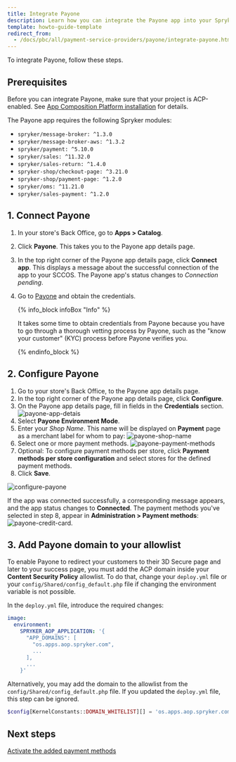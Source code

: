 ```yaml
---
title: Integrate Payone
description: Learn how you can integrate the Payone app into your Spryker shop
template: howto-guide-template
redirect_from:
  - /docs/pbc/all/payment-service-providers/payone/integrate-payone.html
---
```


To integrate Payone, follow these steps.

## Prerequisites

Before you can integrate Payone, make sure that your project is ACP-enabled. See [App Composition Platform installation](/docs/acp/user/app-composition-platform-installation.html) for details.

The Payone app requires the following Spryker modules:

* `spryker/message-broker: ^1.3.0`
* `spryker/message-broker-aws: ^1.3.2`
* `spryker/payment: ^5.10.0`
* `spryker/sales: ^11.32.0`
* `spryker/sales-return: ^1.4.0`
* `spryker-shop/checkout-page: ^3.21.0`
* `spryker-shop/payment-page: ^1.2.0`
* `spryker/oms: ^11.21.0`
* `spryker/sales-payment: ^1.2.0`

## 1. Connect Payone

1. In your store's Back Office, go to **Apps&nbsp;<span aria-label="and then">></span> Catalog**.
2. Click **Payone**.
   This takes you to the Payone app details page.
3. In the top right corner of the Payone app details page, click **Connect app**.
   This displays a message about the successful connection of the app to your SCCOS. The Payone app's status changes to *Connection pending*.   
4. Go to [Payone](https://www.payone.com/DE-en) and obtain the credentials.

   {% info_block infoBox "Info" %}

   It takes some time to obtain credentials from Payone because you have to go through a thorough vetting process by Payone, such as the "know your customer" (KYC) process before Payone verifies you.

   {% endinfo_block %}

## 2. Configure Payone

1. Go to your store's Back Office, to the Payone app details page.
2. In the top right corner of the Payone app details page, click **Configure**.
3. On the Payone app details page, fill in fields in the **Credentials** section.
   ![payone-app-detais](https://spryker.s3.eu-central-1.amazonaws.com/docs/aop/user/apps/payone/payone-app-details.png)
4. Select **Payone Environment Mode**.
5. Enter your *Shop Name*. This name will be displayed on **Payment** page as a merchant label for whom to pay:
   ![payone-shop-name](https://spryker.s3.eu-central-1.amazonaws.com/docs/aop/user/apps/payone/payone-shop-name.png)
6. Select one or more payment methods.
   ![payone-payment-methods](https://spryker.s3.eu-central-1.amazonaws.com/docs/aop/user/apps/payone/payone-payment-methods.png)
7. Optional: To configure payment methods per store, click **Payment methods per store configuration** and select stores for the defined payment methods.
8. Click **Save**.

![configure-payone](https://spryker.s3.eu-central-1.amazonaws.com/docs/pbc/all/payment-service-providers/payone/integrate-payone/configure-payone.png)

If the app was connected successfully, a corresponding message appears, and the app status changes to **Connected**. The payment methods you've selected in step 8, appear in **Administration&nbsp;<span aria-label="and then">></span>  Payment methods**:
![payone-credit-card](https://spryker.s3.eu-central-1.amazonaws.com/docs/aop/user/apps/payone/payone-credit-card.png).

## 3. Add Payone domain to your allowlist

To enable Payone to redirect your customers to their 3D Secure page and later to your success page, you must add the ACP domain inside your **Content Security Policy** allowlist. To do that, change your `deploy.yml` file or your `config/Shared/config_default.php` file if changing the environment variable is not possible.

 In the `deploy.yml` file, introduce the required changes:

```yml
image:
  environment:
    SPRYKER_AOP_APPLICATION: '{
      "APP_DOMAINS": [
        "os.apps.aop.spryker.com",
        ...
      ],
      ...
    }'
```

Alternatively, you may add the domain to the allowlist from the `config/Shared/config_default.php` file. If you updated the `deploy.yml` file, this step can be ignored.

```php
$config[KernelConstants::DOMAIN_WHITELIST][] = 'os.apps.aop.spryker.com';
```

## Next steps

[Activate the added payment methods](/docs/scos/user/back-office-user-guides/202204.0/administration/payment-methods/edit-payment-methods.html)
